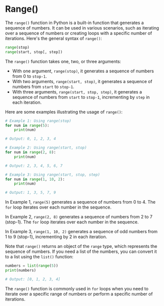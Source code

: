 # Range()
The `range()` function in Python is a built-in function that generates a sequence of numbers. It can be used in various scenarios, such as iterating over a sequence of numbers or creating loops with a specific number of iterations. Here's the general syntax of `range()`:

```python
range(stop)
range(start, stop[, step])
```

The `range()` function takes one, two, or three arguments:

- With one argument, `range(stop)`, it generates a sequence of numbers from 0 to `stop-1`.
- With two arguments, `range(start, stop)`, it generates a sequence of numbers from `start` to `stop-1`.
- With three arguments, `range(start, stop, step)`, it generates a sequence of numbers from `start` to `stop-1`, incrementing by `step` in each iteration.

Here are some examples illustrating the usage of `range()`:

```python
# Example 1: Using range(stop)
for num in range(5):
    print(num)

# Output: 0, 1, 2, 3, 4

# Example 2: Using range(start, stop)
for num in range(2, 8):
    print(num)

# Output: 2, 3, 4, 5, 6, 7

# Example 3: Using range(start, stop, step)
for num in range(1, 10, 2):
    print(num)

# Output: 1, 3, 5, 7, 9
```

In Example 1, `range(5)` generates a sequence of numbers from 0 to 4. The `for` loop iterates over each number in the sequence.

In Example 2, `range(2, 8)` generates a sequence of numbers from 2 to 7 (stop-1). The `for` loop iterates over each number in the sequence.

In Example 3, `range(1, 10, 2)` generates a sequence of odd numbers from 1 to 9 (stop-1), incrementing by 2 in each iteration.

Note that `range()` returns an object of the `range` type, which represents the sequence of numbers. If you need a list of the numbers, you can convert it to a list using the `list()` function:

```python
numbers = list(range(5))
print(numbers)

# Output: [0, 1, 2, 3, 4]
```

The `range()` function is commonly used in `for` loops when you need to iterate over a specific range of numbers or perform a specific number of iterations.